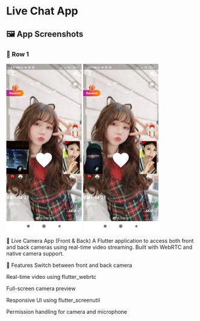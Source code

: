 # Live Chat App

## 🖼 App Screenshots

### 🔹 Row 1
<p float="left">
  <img src="assets/screenshots/back_camera.jfif" width="200"/>
  <img src="assets/screenshots/font camera.jfif" width="200"/>
</p>

📱 Live Camera App (Front & Back)
A Flutter application to access both front and back cameras using real-time video streaming. Built with WebRTC and native camera support.

🚀 Features
Switch between front and back camera

Real-time video using flutter_webrtc

Full-screen camera preview

Responsive UI using flutter_screenutil

Permission handling for camera and microphone


